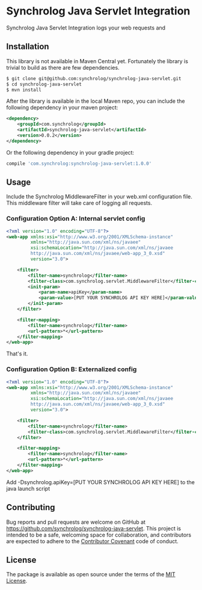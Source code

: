 # Synchrolog Java Servlet Integration

Synchrolog Java Servlet Integration logs your web requests and  

## Installation

This library is not available in Maven Central yet. Fortunately the library is 
trivial to build as there are few dependencies.

```bash
$ git clone git@github.com:synchrolog/synchrolog-java-servlet.git
$ cd synchrolog-java-servlet
$ mvn install 
```

After the library is available in the local Maven repo, you can include
the following dependency in your maven project:

```xml
<dependency>
    <groupId>com.synchrolog</groupId>
    <artifactId>synchrolog-java-servlet</artifactId>
    <version>0.0.2</version>
</dependency>
```

Or the following dependency in your gradle project:

```gradle
compile 'com.synchrolog:synchrolog-java-servlet:1.0.0'
```

## Usage

Include the Synchrolog MiddlewareFilter in your web.xml configuration file.
This middleware filter will take care of logging all requests.

### Configuration Option A: Internal servlet config

```xml
<?xml version="1.0" encoding="UTF-8"?>
<web-app xmlns:xsi="http://www.w3.org/2001/XMLSchema-instance"
         xmlns="http://java.sun.com/xml/ns/javaee"
         xsi:schemaLocation="http://java.sun.com/xml/ns/javaee
         http://java.sun.com/xml/ns/javaee/web-app_3_0.xsd"
         version="3.0">

    <filter>
        <filter-name>synchrolog</filter-name>
        <filter-class>com.synchrolog.servlet.MiddlewareFilter</filter-class>
        <init-param>
            <param-name>apiKey</param-name>
            <param-value>[PUT YOUR SYNCHROLOG API KEY HERE]</param-value>
        </init-param>
    </filter>

    <filter-mapping>
        <filter-name>synchrolog</filter-name>
        <url-pattern>*</url-pattern>
    </filter-mapping>
</web-app>
```

That's it.

### Configuration Option B: Externalized config

```xml
<?xml version="1.0" encoding="UTF-8"?>
<web-app xmlns:xsi="http://www.w3.org/2001/XMLSchema-instance"
         xmlns="http://java.sun.com/xml/ns/javaee"
         xsi:schemaLocation="http://java.sun.com/xml/ns/javaee
         http://java.sun.com/xml/ns/javaee/web-app_3_0.xsd"
         version="3.0">

    <filter>
        <filter-name>synchrolog</filter-name>
        <filter-class>com.synchrolog.servlet.MiddlewareFilter</filter-class>
    </filter>

    <filter-mapping>
        <filter-name>synchrolog</filter-name>
        <url-pattern>*</url-pattern>
    </filter-mapping>
</web-app>
```

Add -Dsynchrolog.apiKey=\[PUT YOUR SYNCHROLOG API KEY HERE\] to the java launch script

## Contributing

Bug reports and pull requests are welcome on GitHub at https://github.com/synchrolog/synchrolog-java-servlet. 
This project is intended to be a safe, welcoming space for collaboration, and contributors are expected to 
adhere to the [Contributor Covenant](http://contributor-covenant.org) code of conduct.

## License

The package is available as open source under the terms of 
the [MIT License](http://opensource.org/licenses/MIT).
